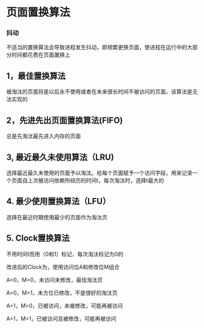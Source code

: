 # 页面置换算法

### 抖动

不适当的置换算法会导致进程发生抖动，即频繁更换页面，使进程在运行中的大部分时间都花费在页面置换上

## 1，最佳置换算法

被淘汰的页面将是以后永不使用或者在未来很长时间不被访问的页面。该算法是无法实现的



## 2，先进先出页面置换算法(FIFO)

总是先淘汰最先进入内存的页面



## 3, 最近最久未使用算法（LRU)

选择最近最久未使用的页面予以淘汰。给每个页面赋予一个访问字段，用来记录一个页面自上次被访问依赖所经历的时间t，每次淘汰时，选择t最大的



## 4. 最少使用置换算法（LFU）

选择在最近时期使用最少的页面作为淘汰页



## 5. Clock置换算法

不用时间t而用（0和1）标记，每次淘汰标记为0的

改进后的Clock为，使用访问位A和修改位M组合

A=0，M=0，未访问未修改，最佳淘汰页

A=0，M=1，未方位已修改，不是很好的淘汰页

A=1，M=0，已被访问，未被修改，可能再被访问

A=1，M=1，已被访问且被修改，可能再被访问